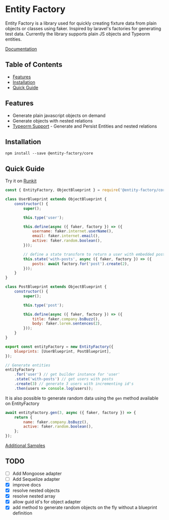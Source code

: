 # Entity Factory

Entity Factory is a library used for quickly creating fixture data from plain
objects or classes using faker. Inspired by laravel's factories for generating
test data. Currently the library supports plain JS objects and Typeorm entities.

[Documentation](https://entity-factory.gitbook.io/entity-factory/)

## Table of Contents

-   [Features](#features)
-   [Installation](#installation)
-   [Quick Guide](#quick-guide)

## Features

-   Generate plain javascript objects on demand
-   Generate objects with nested relations
-   [Typeorm Support](https://github.com/entity-factory/entity-factory/tree/master/packages/typeorm) - Generate and Persist Entities and nested relations

## Installation

```
npm install --save @entity-factory/core
```

## Quick Guide

Try it on [Runkit](https://runkit.com/jcloutz/entity-factory-quick-example)

```javascript
const { EntityFactory, ObjectBlueprint } = require('@entity-factory/core');

class UserBlueprint extends ObjectBlueprint {
    constructor() {
        super();

        this.type('user');

        this.define(async ({ faker, factory }) => ({
            username: faker.internet.userName(),
            email: faker.internet.email(),
            active: faker.random.boolean(),
        }));

        // define a state transform to return a user with embedded posts
        this.state('with-posts', async ({ faker, factory }) => ({
            posts: await factory.for('post').create(2),
        }));
    }
}

class PostBlueprint extends ObjectBlueprint {
    constructor() {
        super();

        this.type('post');

        this.define(async ({ faker, factory }) => ({
            title: faker.company.bsBuzz(),
            body: faker.lorem.sentences(2),
        }));
    }
}

export const entityFactory = new EntityFactory({
    blueprints: [UserBlueprint, PostBlueprint],
});

// Generate entities
entityFactory
    .for('user') // get builder instance for 'user'
    .state('with-posts') // get users with posts
    .create(3) // generate 3 users with incrementing id's
    .then(users => console.log(users));
```

It is also possible to generate random data using the `gen` method available on
EntityFactory

```javascript
await entityFactory.gen(3, async ({ faker, factory }) => {
    return {
        name: faker.company.bsBuzz(),
        active: faker.random.boolean(),
    };
});
```

[Additional Samples](https://github.com/jcloutz/entity-factory/tree/master/samples)

## TODO

-   [ ] Add Mongoose adapter
-   [ ] Add Sequelize adapter
-   [x] improve docs
-   [x] resolve nested objects
-   [x] resolve nested array
-   [x] allow guid id's for object adapter
-   [x] add method to generate random objects on the fly without a blueprint
        definition
